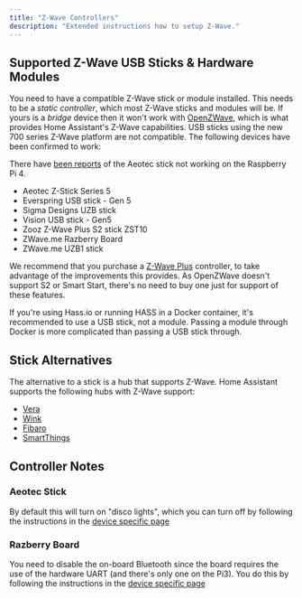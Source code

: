 ```yaml
---
title: "Z-Wave Controllers"
description: "Extended instructions how to setup Z-Wave."
---
```


## Supported Z-Wave USB Sticks & Hardware Modules

You need to have a compatible Z-Wave stick or module installed. This needs to be a *static controller*, which most Z-Wave sticks and modules will be. If yours is a *bridge* device then it won't work with [OpenZWave](http://openzwave.com/), which is what provides Home Assistant's Z-Wave capabilities. USB sticks using the new 700 series Z-Wave platform are not compatible. The following devices have been confirmed to work:

<div class='note'>
  
There have [been reports](https://www.raspberrypi.org/forums/viewtopic.php?f=28&t=245031#p1502030) of the Aeotec stick not working on the Raspberry Pi 4.

</div>

* Aeotec Z-Stick Series 5
* Everspring USB stick - Gen 5
* Sigma Designs UZB stick
* Vision USB stick - Gen5
* Zooz Z-Wave Plus S2 stick ZST10
* ZWave.me Razberry Board
* ZWave.me UZB1 stick

We recommend that you purchase a [Z-Wave Plus](https://z-wavealliance.org/z-wave_plus_certification/) controller, to take advantage of the improvements this provides. As OpenZWave doesn't support S2 or Smart Start, there's no need to buy one just for support of these features.

<div class='note'>
  If you're using Hass.io or running HASS in a Docker container, it's recommended to use a USB stick, not a module. Passing a module through Docker is more complicated than passing a USB stick through.
</div>

## Stick Alternatives

The alternative to a stick is a hub that supports Z-Wave. Home Assistant supports the following hubs with Z-Wave support:

 - [Vera](/integrations/vera/)
 - [Wink](/integrations/wink/)
 - [Fibaro](/integrations/fibaro/)
 - [SmartThings](/integrations/smartthings/)

## Controller Notes

### Aeotec Stick

By default this will turn on "disco lights", which you can turn off by following the instructions in the [device specific page](/docs/z-wave/device-specific/#aeotec-z-stick)

### Razberry Board

You need to disable the on-board Bluetooth since the board requires the use of the hardware UART (and there's only one on the Pi3). You do this by following the instructions in the [device specific page](/docs/z-wave/device-specific/#razberry-board)
